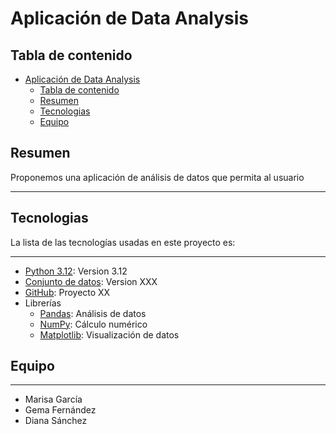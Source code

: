 # Aplicación de Data Analysis

## Tabla de contenido
- [Aplicación de Data Analysis](#aplicación-de-data-analysis)
  - [Tabla de contenido](#tabla-de-contenido)
  - [Resumen](#resumen)
  - [Tecnologias](#tecnologias)
  - [Equipo](#equipo)

## Resumen
Proponemos una aplicación de análisis de datos que permita al usuario
***


## Tecnologias
La lista de las tecnologías usadas en este proyecto es:
***
* [Python 3.12](https://www.python.org/): Version 3.12
* [Conjunto de datos](https://example.com): Version XXX
* [GitHub](https://github.com/): Proyecto XX
* Librerías
  * [Pandas](https://pandas.pydata.org/): Análisis de datos 
  * [NumPy](https://numpy.org/): Cálculo numérico
  * [Matplotlib](https://matplotlib.org/): Visualización de datos

## Equipo
***
* Marisa García
* Gema Fernández 
* Diana Sánchez
